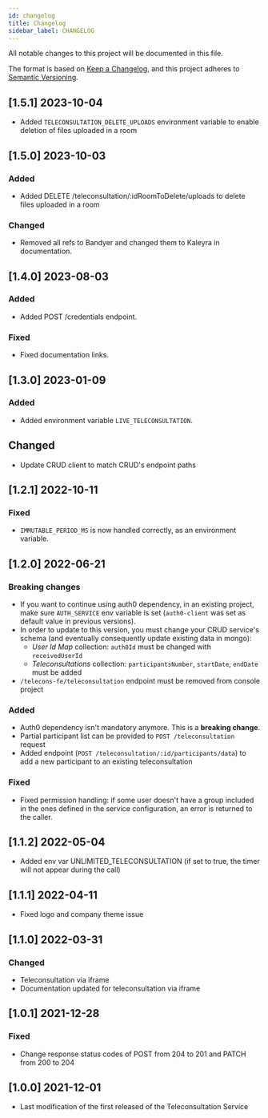 ```yaml
---
id: changelog
title: Changelog
sidebar_label: CHANGELOG
---
```

All notable changes to this project will be documented in this file.

The format is based on [Keep a Changelog](https://keepachangelog.com/en/1.0.0/),
and this project adheres to [Semantic Versioning](https://semver.org/spec/v2.0.0.html).

## [1.5.1] 2023-10-04

- Added `TELECONSULTATION_DELETE_UPLOADS` environment variable to enable deletion of files uploaded in a room

## [1.5.0] 2023-10-03

### Added

- Added DELETE /teleconsultation/:idRoomToDelete/uploads to delete files uploaded in a room

### Changed

- Removed all refs to Bandyer and changed them to Kaleyra in documentation.

## [1.4.0] 2023-08-03

### Added

- Added POST /credentials endpoint.

### Fixed

- Fixed documentation links.

## [1.3.0] 2023-01-09

### Added

- Added environment variable `LIVE_TELECONSULTATION`.

## Changed

- Update CRUD client to match CRUD's endpoint paths

## [1.2.1] 2022-10-11

### Fixed

- `IMMUTABLE_PERIOD_MS` is now handled correctly, as an environment variable.

## [1.2.0] 2022-06-21

### Breaking changes

- If you want to continue using auth0 dependency, in an existing project, make sure `AUTH_SERVICE` env variable is set (`auth0-client` was set as default value in previous versions).
- In order to update to this version, you must change your CRUD service's schema (and eventually consequently update existing data in mongo):
  - _User Id Map_ collection: `auth0Id` must be changed with `receivedUserId`
  - _Teleconsultations_ collection: `participantsNumber`,  `startDate`, `endDate` must be added
- `/telecons-fe/teleconsultation` endpoint must be removed from console project

### Added

- Auth0 dependency isn't mandatory anymore. This is a **breaking change**. 
- Partial participant list can be provided to `POST /teleconsultation` request
- Added endpoint (`POST /teleconsultation/:id/participants/data`) to add a new participant to an existing teleconsultation 

### Fixed

- Fixed permission handling: if some user doesn't have a group included in the ones defined in the service configuration, an error is returned to the caller.

## [1.1.2] 2022-05-04

- Added env var UNLIMITED_TELECONSULTATION (if set to true, the timer will not appear during the call)

## [1.1.1] 2022-04-11

- Fixed logo and company theme issue

## [1.1.0] 2022-03-31

### Changed

- Teleconsultation via iframe
- Documentation updated for teleconsultation via iframe

## [1.0.1] 2021-12-28

### Fixed

- Change response status codes of POST from 204 to 201 and PATCH from 200 to 204

## [1.0.0] 2021-12-01

- Last modification of the first released of the Teleconsultation Service
